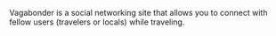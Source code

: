 Vagabonder is a social networking site that allows you to connect with fellow users (travelers or locals) while traveling.